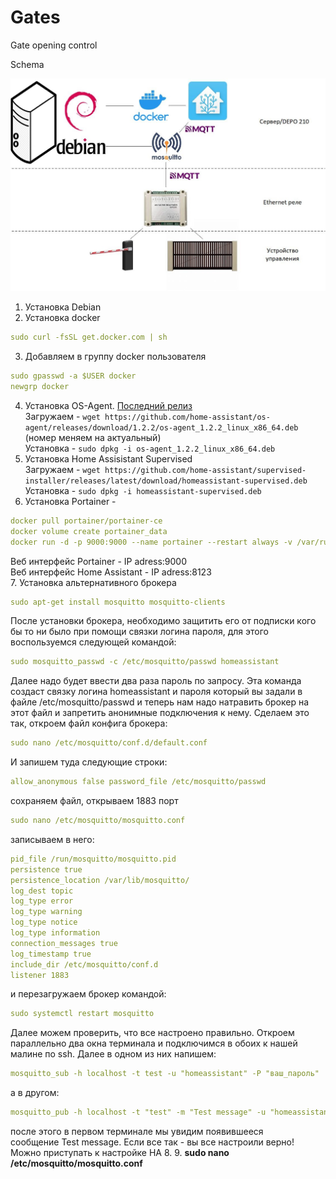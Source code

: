 # Gates

Gate opening control

Schema

![Схема организации связи](https://github.com/teter08/Gates/blob/b727f3e660d7c0b8d49f36ed34c43dde3e6753d6/scheme1.jpg)

1. Установка Debian
2. Установка docker 
```yaml
sudo curl -fsSL get.docker.com | sh
```
3. Добавляем в группу docker пользователя
```yaml
sudo gpasswd -a $USER docker
newgrp docker
```
4. Установка OS-Agent. [Последний релиз](https://github.com/home-assistant/os-agent/releases/latest)    
Загружаем - `wget https://github.com/home-assistant/os-agent/releases/download/1.2.2/os-agent_1.2.2_linux_x86_64.deb` (номер меняем на актуальный)    
Установка - `sudo dpkg -i os-agent_1.2.2_linux_x86_64.deb`    
5. Установка Home Assisistant Supervised    
Загружаем - `wget https://github.com/home-assistant/supervised-installer/releases/latest/download/homeassistant-supervised.deb`    
Установка - `sudo dpkg -i homeassistant-supervised.deb`    
6. Установка Portainer - 
```yaml
docker pull portainer/portainer-ce
docker volume create portainer_data
docker run -d -p 9000:9000 --name portainer --restart always -v /var/run/docker.sock:/var/run/docker.sock -v portainer_data:/data portainer/portainer-ce
```
Веб интерфейс Portainer - IP adress:9000    
Веб интерфейс Home Assistant - IP adress:8123    
7. Установка альтернативного брокера
```yaml
sudo apt-get install mosquitto mosquitto-clients
```
После установки брокера, необходимо защитить его от подписки кого бы то ни было при помощи связки логина пароля, для этого воспользуемся следующей командой:
```yaml
sudo mosquitto_passwd -c /etc/mosquitto/passwd homeassistant
```
Далее надо будет ввести два раза пароль по запросу. Эта команда создаст связку логина homeassistant и пароля который вы задали в файле /etc/mosquitto/passwd и теперь нам надо натравить брокер на этот файл и запретить анонимные подключения к нему. Сделаем это так, откроем файл конфига брокера:
```yaml
sudo nano /etc/mosquitto/conf.d/default.conf
```
И запишем туда следующие строки:
```yaml
allow_anonymous false password_file /etc/mosquitto/passwd
```
сохраняем файл, открываем 1883 порт
```yaml
sudo nano /etc/mosquitto/mosquitto.conf
```
записываем в него:
```yaml
pid_file /run/mosquitto/mosquitto.pid
persistence true
persistence_location /var/lib/mosquitto/
log_dest topic
log_type error
log_type warning
log_type notice
log_type information
connection_messages true
log_timestamp true
include_dir /etc/mosquitto/conf.d
listener 1883
```
и перезагружаем брокер командой:
```yaml
sudo systemctl restart mosquitto
```
Далее можем проверить, что все настроено правильно. Откроем параллельно два окна терминала и подключимся в обоих к нашей малине по ssh. Далее в одном из них напишем: 
```yaml
mosquitto_sub -h localhost -t test -u "homeassistant" -P "ваш_пароль"
```
а в другом:
```yaml
mosquitto_pub -h localhost -t "test" -m "Test message" -u "homeassistant" -P "ваш_пароль"
```
после этого в первом терминале мы увидим появившееся сообщение Test message. Если все так - вы все настроили верно! Можно приступать к настройке HA
8. 
9. **sudo nano /etc/mosquitto/mosquitto.conf**
